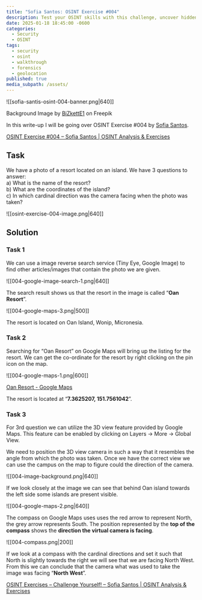 ```yaml
---
title: "Sofia Santos: OSINT Exercise #004"
description: Test your OSINT skills with this challenge, uncover hidden details through your investigative skills
date: 2025-01-18 18:45:00 -0600
categories:
  - Security
  - OSINT
tags:
  - security
  - osint
  - walkthrough
  - forensics
  - geolocation
published: true
media_subpath: /assets/
---
```


![[sofia-santis-osint-004-banner.png|640]]

Background Image by <a href="https://www.freepik.com/free-photo/modern-background-with-lines_19314522.htm">BiZkettE1</a> on Freepik

In this write-up I will be going over OSINT Exercise #004 by [Sofia Santos](https://www.linkedin.com/in/sofia-santos-).

[OSINT Exercise #004 – Sofia Santos \| OSINT Analysis & Exercises](https://gralhix.com/list-of-osint-exercises/osint-exercise-004/)

## Task

We have a photo of a resort located on an island. We have 3 questions to answer:  
a) What is the name of the resort?  
b) What are the coordinates of the island?  
c) In which cardinal direction was the camera facing when the photo was taken?

![[osint-exercise-004-image.png|640]]

## Solution

### Task 1

We can use a image reverse search service (Tiny Eye, Google Image) to find other articles/images that contain the photo we are given.

![[004-google-image-search-1.png|640]]

The search result shows us that the resort in the image is called “**Oan Resort**”.

![[004-google-maps-3.png|500]]

The resort is located on Oan Island, Wonip, Micronesia.

### Task 2

Searching for “Oan Resort” on Google Maps will bring up the listing for the resort. We can get the co-ordinate for the resort by right clicking on the pin icon on the map.

![[004-google-maps-1.png|600]]

[Oan Resort - Google Maps](https://www.google.com/maps/place/Oan+Resort/@7.3625898,151.7537439,1005m/data=!3m2!1e3!4b1!4m6!3m5!1s0x6667a510cf78a285:0x675c6874bba0f42!8m2!3d7.3625845!4d151.7563188!16s%2Fg%2F11g10qwz9t?entry=ttu&g_ep=EgoyMDI1MDExNS4wIKXMDSoASAFQAw%3D%3D)

The resort is located at “**7.3625207, 151.7561042**”.

### Task 3

For 3rd question we can utilize the 3D view feature provided by Google Maps. This feature can be enabled by clicking on Layers → More → Global View.

We need to position the 3D view camera in such a way that it resembles the angle from which the photo was taken. Once we have the correct view we can use the campus on the map to figure could the direction of the camera.

![[004-image-background.png|640]]

 If we look closely at the image we can see that behind Oan island towards the left side some islands are present visible.

![[004-google-maps-2.png|640]]

The compass on Google Maps uses uses the red arrow to represent North, the grey arrow represents South. The position represented by the **top of the compass** shows the **direction the virtual camera is facing**. 

![[004-compass.png|200]]

If we look at a compass with the cardinal directions and set it such that North is slightly towards the right we will see that we are facing North West.  From this we can conclude that the camera what was used to take the image was facing “**North West**”.

[OSINT Exercises – Challenge Yourself! – Sofia Santos \| OSINT Analysis & Exercises](https://gralhix.com/list-of-osint-exercises/)
